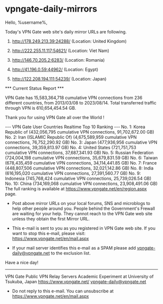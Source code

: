 # vpngate-daily-mirrors

Hello, %username%,

Today's VPN Gate web site's daily mirror URLs are following.

1. http://178.249.213.39:24288/
   (Location: United Kingdom)

2. http://222.255.11.117:54621/
   (Location: Viet Nam)

3. http://146.70.205.2:6283/
   (Location: Romania)

4. http://41.196.0.59:44962/
   (Location: Egypt)

5. http://122.208.194.111:54239/
   (Location: Japan)


*** Current Status Report ***

VPN Gate has 15,583,364,718 cumulative VPN connections from 236 different countries, from 2013/03/08 to 2023/08/14.
Total transferred traffic through VPN is 610,654,454.54 GB.

Thank you for using VPN Gate all over the World !


--- VPN Gate User Countries Realtime Top 10 Ranking ---
No. 1: Korea Republic of (432,056,795 cumulative VPN connections, 91,702,672.00 GB)
No. 2: Iran (ISLAMIC Republic Of) (4,675,589,959 cumulative VPN connections, 76,752,290.92 GB)
No. 3: Japan (477,936,956 cumulative VPN connections, 39,359,813.97 GB)
No. 4: United States (721,751,753 cumulative VPN connections, 37,687,341.93 GB)
No. 5: Russian Federation (724,004,198 cumulative VPN connections, 35,679,831.59 GB)
No. 6: Taiwan (678,435,459 cumulative VPN connections, 34,114,441.85 GB)
No. 7: France (448,807,506 cumulative VPN connections, 32,021,142.86 GB)
No. 8: India (616,195,020 cumulative VPN connections, 27,391,560.77 GB)
No. 9: Indonesia (745,768,424 cumulative VPN connections, 25,739,026.54 GB)
No. 10: China (734,169,068 cumulative VPN connections, 23,908,491.06 GB)
The full ranking is available at https://www.vpngate.net/en/region.aspx page.


* Post above mirror URLs on your local forums, SNS and microblogs
  to help other people around you.
  People behind the Government's Frewall are waiting for your help.
  They cannot reach to the VPN Gate web site
  unless they obtain the first Mirror URL.

* This e-mail is sent to you as you registered in VPN Gate web site.
  If you want to stop this e-mail, please visit:
  https://www.vpngate.net/en/mail.aspx

* If your mail server identifies this e-mail as a SPAM
  please add vpngate-daily@vpngate.net to the exclusion list.

Have a nice day!

------------------------------------------------------
VPN Gate Public VPN Relay Servers
Academic Experiment at University of Tsukuba, Japan
https://www.vpngate.net/
vpngate-daily@vpngate.net
* Do not reply to this e-mail.
  You can unsubscribe at https://www.vpngate.net/en/mail.aspx


